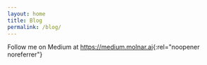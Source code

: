 ```yaml
---
layout: home
title: Blog
permalink: /blog/
---
```

Follow me on Medium at <https://medium.molnar.ai>{:rel="noopener noreferrer"}
